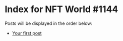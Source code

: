 # Index for NFT World #1144
Posts will be displayed in the order below:

- [Your first post](./001-first.md)

